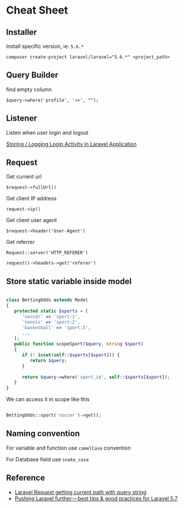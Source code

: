 # Cheat Sheet

## Installer

Install specific version, ie: `5.6.*`

`composer create-project laravel/laravel="5.6.*" <project_path>`

## Query Builder

find empty column

`$query->where('profile', '<>', "");`

## Listener

Listen when user login and logout

[Storing / Logging Login Activity in Laravel Application](https://infylife.wordpress.com/2016/08/10/storing-logging-login-activity-in-laravel-application/)

## Request

Get current url

`$request->fullUrl()`

Get client IP address

`request->ip()`

Get client user agent

`$request->header('User-Agent')`

Get referrer

`Request::server('HTTP_REFERER')`

`request()->headers->get('referer')`

## Store static variable inside model

```php

class BettingOdds extends Model
{
   protected static $sports = [
      'soccer' => 'sport:1',
      'tennis' => 'sport:2',
      'basketball' => 'sport:3',
      ...
   ];
   public function scopeSport($query, string $sport)
   {
      if (! isset(self::$sports[$sport])) {
         return $query;
      }
        
      return $query->where('sport_id', self::$sports[$sport]);
   }
}

```

We can access it in scope like this

```php

BettingOdds::sport('soccer')->get();

```

## Naming convention

For variable and function use `camelCase` convention

For Database field use `snake_case`

## Reference

* [Laravel Request getting current path with query string](https://stackoverflow.com/questions/31555494/laravel-request-getting-current-path-with-query-string)
* [Pushing Laravel further — best tips & good practices for Laravel 5.7](https://medium.com/@alexrenoki/pushing-laravel-further-best-tips-good-practices-for-laravel-5-7-ac97305b8cac)
